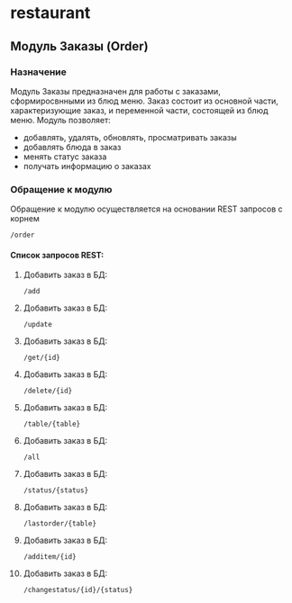 # restaurant
## Модуль Заказы (Order)

### Назначение

Модуль Заказы предназначен для работы с заказами, сформиросвнными 
из блюд меню. Заказ состоит из основной части, характеризующие заказ, и переменной части,
состоящей из блюд меню. Модуль позволяет:
 * добавлять, удалять, обновлять, просматривать заказы
 * добавлять блюда в заказ
 * менять статус заказа
 * получать информацию о заказах 
 
### Обращение к модулю
Обращение к модулю осуществляется на основании REST запросов с корнем

 ```/order```
 
#### Список запросов REST:

1. Добавить заказ в БД:  
    
   ```/add```
2. Добавить заказ в БД:  
     
   ```/update```
 
3. Добавить заказ в БД: 
 
   ```/get/{id}```
 
4. Добавить заказ в БД:  
 
   ```/delete/{id}```
 
5. Добавить заказ в БД: 
 
   ```/table/{table}```
 
6. Добавить заказ в БД: 
 
   ```/all```
 
7. Добавить заказ в БД: 
 
   ```/status/{status}```
  
8. Добавить заказ в БД:
  
   ```/lastorder/{table}```
  
9. Добавить заказ в БД:
  
   ```/additem/{id}```
  
10. Добавить заказ в БД: 
 
    ```/changestatus/{id}/{status}```
